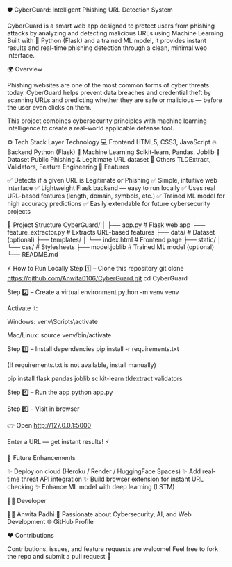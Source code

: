 🛡️ CyberGuard: Intelligent Phishing URL Detection System

CyberGuard is a smart web app designed to protect users from phishing attacks by analyzing and detecting malicious URLs using Machine Learning.
Built with 🧠 Python (Flask) and a trained ML model, it provides instant results and real-time phishing detection through a clean, minimal web interface.

🌍 Overview

Phishing websites are one of the most common forms of cyber threats today.
CyberGuard helps prevent data breaches and credential theft by scanning URLs and predicting whether they are safe or malicious — before the user even clicks on them.

This project combines cybersecurity principles with machine learning intelligence to create a real-world applicable defense tool.

⚙️ Tech Stack
Layer	Technology
💻 Frontend	HTML5, CSS3, JavaScript
🔥 Backend	Python (Flask)
🧠 Machine Learning	Scikit-learn, Pandas, Joblib
📂 Dataset	Public Phishing & Legitimate URL dataset
🧰 Others	TLDExtract, Validators, Feature Engineering
🚀 Features

✅ Detects if a given URL is Legitimate or Phishing
✅ Simple, intuitive web interface
✅ Lightweight Flask backend — easy to run locally
✅ Uses real URL-based features (length, domain, symbols, etc.)
✅ Trained ML model for high accuracy predictions
✅ Easily extendable for future cybersecurity projects

🧩 Project Structure
CyberGuard/
│
├── app.py                   # Flask web app
├── feature_extractor.py     # Extracts URL-based features
├── data/                    # Dataset (optional)
├── templates/
│   └── index.html           # Frontend page
├── static/
│   └── css/                 # Stylesheets
├── model.joblib             # Trained ML model (optional)
└── README.md

⚡ How to Run Locally
Step 1️⃣ – Clone this repository
git clone https://github.com/Anwita0106/CyberGuard.git
cd CyberGuard

Step 2️⃣ – Create a virtual environment
python -m venv venv


Activate it:

Windows: venv\Scripts\activate

Mac/Linux: source venv/bin/activate

Step 3️⃣ – Install dependencies
pip install -r requirements.txt


(If requirements.txt is not available, install manually)

pip install flask pandas joblib scikit-learn tldextract validators

Step 4️⃣ – Run the app
python app.py

Step 5️⃣ – Visit in browser

👉 Open http://127.0.0.1:5000

Enter a URL — get instant results! ⚡

🧠 Future Enhancements

✨ Deploy on cloud (Heroku / Render / HuggingFace Spaces)
✨ Add real-time threat API integration
✨ Build browser extension for instant URL checking
✨ Enhance ML model with deep learning (LSTM)

🧑‍💻 Developer

👩‍💻 Anwita Padhi
💬 Passionate about Cybersecurity, AI, and Web Development
🌐 GitHub Profile

❤️ Contributions

Contributions, issues, and feature requests are welcome!
Feel free to fork the repo and submit a pull request 💪
